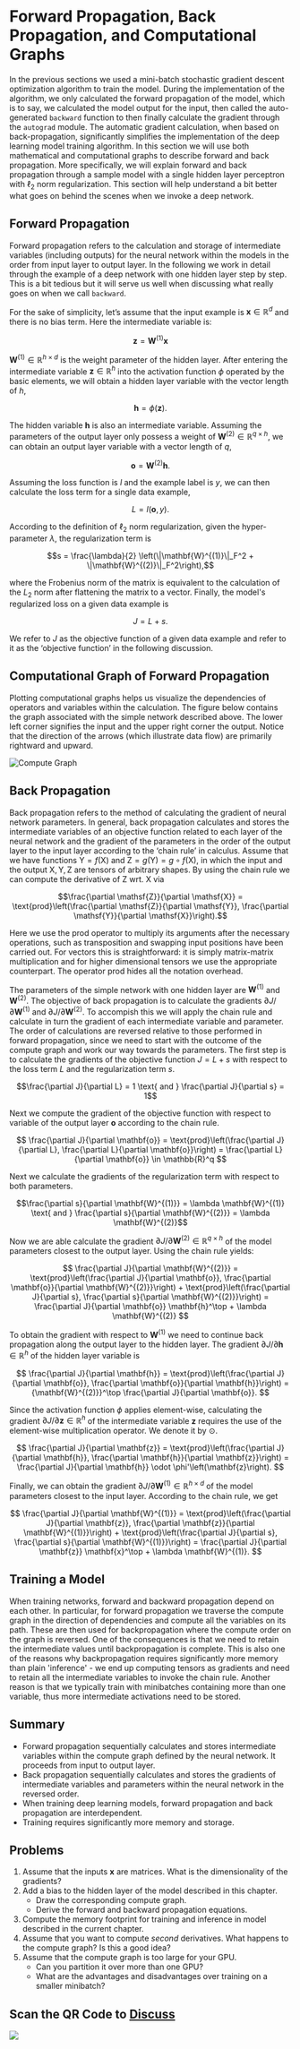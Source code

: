 # Forward Propagation, Back Propagation, and Computational Graphs

In the previous sections we used a mini-batch stochastic gradient descent optimization algorithm to train the model. During the implementation of the algorithm, we only calculated the forward propagation of the model, which is to say, we calculated the model output for the input, then called the auto-generated `backward` function to then finally calculate the gradient through the `autograd` module. The automatic gradient calculation, when based on back-propagation, significantly simplifies the implementation of the deep learning model training algorithm. In this section we will use both mathematical and computational graphs to describe forward and back propagation. More specifically, we will explain forward and back propagation through a sample model with a single hidden layer perceptron with $\ell_2$ norm regularization. This section will help understand a bit better what goes on behind the scenes when we invoke a deep network.

## Forward Propagation

Forward propagation refers to the calculation and storage of intermediate variables (including outputs) for the neural network within the models in the order from input layer to output layer. In the following we work in detail through the example of a deep network with one hidden layer step by step. This is a bit tedious but it will serve us well when discussing what really goes on when we call `backward`.

For the sake of simplicity, let’s assume that the input example is $\mathbf{x}\in \mathbb{R}^d$ and there is no bias term. Here the intermediate variable is:

$$\mathbf{z}= \mathbf{W}^{(1)} \mathbf{x}$$

$\mathbf{W}^{(1)} \in \mathbb{R}^{h \times d}$ is the weight parameter of the hidden layer. After entering the intermediate variable $\mathbf{z}\in \mathbb{R}^h$ into the activation function $\phi$ operated by the basic elements, we will obtain a hidden layer variable with the vector length of $h$,

$$\mathbf{h}= \phi (\mathbf{z}).$$

The hidden variable $\mathbf{h}$ is also an intermediate variable. Assuming the parameters of the output layer only possess a weight of $\mathbf{W}^{(2)} \in \mathbb{R}^{q \times h}$, we can obtain an output layer variable with a vector length of $q$,

$$\mathbf{o}= \mathbf{W}^{(2)} \mathbf{h}.$$

Assuming the loss function is $l$ and the example label is $y$, we can then calculate the loss term for a single data example,

$$L = l(\mathbf{o}, y).$$

According to the definition of $\ell_2$ norm regularization, given the hyper-parameter $\lambda$, the regularization term is

$$s = \frac{\lambda}{2} \left(\|\mathbf{W}^{(1)}\|_F^2 + \|\mathbf{W}^{(2)}\|_F^2\right),$$

where the Frobenius norm of the matrix is equivalent to the calculation of the $L_2$ norm after flattening the matrix to a vector. Finally, the model's regularized loss on a given data example is

$$J = L + s.$$

We refer to $J$ as the objective function of a given data example and refer to it as the ‘objective function’ in the following discussion.


## Computational Graph of Forward Propagation

Plotting computational graphs helps us visualize the dependencies of operators and variables within the calculation. The figure below contains the graph associated with the simple network described above. The lower left corner signifies the input and the upper right corner the output. Notice that the direction of the arrows (which illustrate data flow) are primarily rightward and upward.

![Compute Graph](../img/forward.svg)


## Back Propagation

Back propagation refers to the method of calculating the gradient of neural network parameters. In general, back propagation calculates and stores the intermediate variables of an objective function related to each layer of the neural network and the gradient of the parameters in the order of the output layer to the input layer according to the ‘chain rule’ in calculus. Assume that we have functions $\mathsf{Y}=f(\mathsf{X})$ and $\mathsf{Z}=g(\mathsf{Y}) = g \circ f(\mathsf{X})$, in which the input and the output $\mathsf{X}, \mathsf{Y}, \mathsf{Z}$ are tensors of arbitrary shapes. By using the chain rule we can compute the derivative of $\mathsf{Z}$ wrt. $\mathsf{X}$ via

$$\frac{\partial \mathsf{Z}}{\partial \mathsf{X}} = \text{prod}\left(\frac{\partial \mathsf{Z}}{\partial \mathsf{Y}}, \frac{\partial \mathsf{Y}}{\partial \mathsf{X}}\right).$$

Here we use the $\text{prod}$ operator to multiply its arguments after the necessary operations, such as transposition and swapping input positions have been carried out. For vectors this is straightforward: it is simply matrix-matrix multiplication and for higher dimensional tensors we use the appropriate counterpart. The operator $\text{prod}$ hides all the notation overhead.

The parameters of the simple network with one hidden layer are $\mathbf{W}^{(1)}$ and $\mathbf{W}^{(2)}$. The objective of back propagation is to calculate the gradients $\partial J/\partial \mathbf{W}^{(1)}$ and $\partial J/\partial \mathbf{W}^{(2)}$. To accompish this we will apply the chain rule and calculate in turn the gradient of each intermediate variable and parameter. The order of calculations are reversed relative to those performed in forward propagation, since we need to start with the outcome of the compute graph and work our way towards the parameters. The first step is to calculate the gradients of the objective function $J=L+s$ with respect to the loss term $L$ and the regularization term $s$.

$$\frac{\partial J}{\partial L} = 1 \text{ and } \frac{\partial J}{\partial s} = 1$$

Next we compute the gradient of the objective function with respect to variable of the output layer $\mathbf{o}$ according to the chain rule.

$$
\frac{\partial J}{\partial \mathbf{o}}
= \text{prod}\left(\frac{\partial J}{\partial L}, \frac{\partial L}{\partial \mathbf{o}}\right)
= \frac{\partial L}{\partial \mathbf{o}}
\in \mathbb{R}^q
$$

Next we calculate the gradients of the regularization term with respect to both parameters.

$$\frac{\partial s}{\partial \mathbf{W}^{(1)}} = \lambda \mathbf{W}^{(1)}
\text{ and }
\frac{\partial s}{\partial \mathbf{W}^{(2)}} = \lambda \mathbf{W}^{(2)}$$

Now we are able calculate the gradient $\partial J/\partial \mathbf{W}^{(2)} \in \mathbb{R}^{q \times h}$ of the model parameters closest to the output layer. Using the chain rule yields:

$$
\frac{\partial J}{\partial \mathbf{W}^{(2)}}
= \text{prod}\left(\frac{\partial J}{\partial \mathbf{o}}, \frac{\partial \mathbf{o}}{\partial \mathbf{W}^{(2)}}\right) + \text{prod}\left(\frac{\partial J}{\partial s}, \frac{\partial s}{\partial \mathbf{W}^{(2)}}\right)
= \frac{\partial J}{\partial \mathbf{o}} \mathbf{h}^\top + \lambda \mathbf{W}^{(2)}
$$

To obtain the gradient with respect to $\mathbf{W}^{(1)}$ we need to continue back propagation along the output layer to the hidden layer. The gradient $\partial J/\partial \mathbf{h}\in \mathbb{R}^h$ of the hidden layer variable is

$$
\frac{\partial J}{\partial \mathbf{h}}
= \text{prod}\left(\frac{\partial J}{\partial \mathbf{o}}, \frac{\partial \mathbf{o}}{\partial \mathbf{h}}\right)
= {\mathbf{W}^{(2)}}^\top \frac{\partial J}{\partial \mathbf{o}}.
$$

Since the activation function $\phi$ applies element-wise, calculating the gradient $\partial J/\partial \mathbf{z}\in \mathbb{R}^h$ of the intermediate variable $\mathbf{z}$ requires the use of the element-wise multiplication operator. We denote it by $\odot$.

$$
\frac{\partial J}{\partial \mathbf{z}}
= \text{prod}\left(\frac{\partial J}{\partial \mathbf{h}}, \frac{\partial \mathbf{h}}{\partial \mathbf{z}}\right)
= \frac{\partial J}{\partial \mathbf{h}} \odot \phi'\left(\mathbf{z}\right).
$$

Finally, we can obtain the gradient $\partial J/\partial \mathbf{W}^{(1)} \in \mathbb{R}^{h \times d}$ of the model parameters closest to the input layer. According to the chain rule, we get

$$
\frac{\partial J}{\partial \mathbf{W}^{(1)}}
= \text{prod}\left(\frac{\partial J}{\partial \mathbf{z}}, \frac{\partial \mathbf{z}}{\partial \mathbf{W}^{(1)}}\right) + \text{prod}\left(\frac{\partial J}{\partial s}, \frac{\partial s}{\partial \mathbf{W}^{(1)}}\right)
= \frac{\partial J}{\partial \mathbf{z}} \mathbf{x}^\top + \lambda \mathbf{W}^{(1)}.
$$

## Training a Model

When training networks, forward and backward propagation depend on each other. In particular, for forward propagation we traverse the compute graph in the direction of dependencies and compute all the variables on its path. These are then used for backpropagation where the compute order on the graph is reversed. One of the consequences is that we need to retain the intermediate values until backpropagation is complete. This is also one of the reasons why backpropagation requires significantly more memory than plain 'inference' - we end up computing tensors as gradients and need to retain all the intermediate variables to invoke the chain rule. Another reason is that we typically train with minibatches containing more than one variable, thus more intermediate activations need to be stored.

## Summary

* Forward propagation sequentially calculates and stores intermediate variables within the compute graph defined by the neural network. It proceeds from input to output layer.
* Back propagation sequentially calculates and stores the gradients of intermediate variables and parameters within the neural network in the reversed order.
* When training deep learning models, forward propagation and back propagation are interdependent.
* Training requires significantly more memory and storage.


## Problems

1. Assume that the inputs $\mathbf{x}$ are matrices. What is the dimensionality of the gradients?
1. Add a bias to the hidden layer of the model described in this chapter.
    * Draw the corresponding compute graph.
    * Derive the forward and backward propagation equations.
1. Compute the memory footprint for training and inference in model described in the current chapter.
1. Assume that you want to compute *second* derivatives. What happens to the compute graph? Is this a good idea?
1. Assume that the compute graph is too large for your GPU.
    * Can you partition it over more than one GPU?
    * What are the advantages and disadvantages over training on a smaller minibatch?

## Scan the QR Code to [Discuss](https://discuss.mxnet.io/t/2344)

![](../img/qr_backprop.svg)
